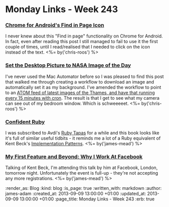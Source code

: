 Monday Links - Week 243
==================

### [Chrome for Android's Find in Page Icon](http://googlesystem.blogspot.co.uk/2013/08/chrome-for-androids-special-find-in-page.html)

I never knew about this "Find in page" functionality on Chrome for Android. In fact, even after reading this post I still managed to fail to use it the first couple of times, until I read/realised that I needed to click on the icon instead of the text. <%= by('chris-roos') %>


### [Set the Desktop Picture to NASA Image of the Day](http://www.macosxautomation.com/automator/examples/ex08/03.html)

I've never used the Mac Automator before so I was pleased to find this post that walked me through creating a workflow to download an image and automatically set it as my background. I've amended the workflow to point to an [ATOM feed of latest images of the Thames, and have that running every 15 minutes with cron](http://chrisroos.co.uk/blog/2013-09-09-automatically-updating-my-desktop-background-from-my-thames-time-lapse-pictures). The result is that I get to see what my camera can see out of my bedroom window. Which is schweeeeet. <%= by('chris-roos') %>


### [Confident Ruby](http://www.confidentruby.com/)

I was subscribed to Avdi's [Ruby Tapas](http://www.rubytapas.com/) for a while and this book looks like it's full of similar useful tidbits - it reminds me a lot of a Ruby equivalent of Kent Beck's [Implementation Patterns](http://www.informit.com/title/0321413091). <%= by('james-mead') %>


### [My First Feature and Beyond: Why I Work At Facebook](http://www.amiando.com/kent-beck-fb-london.html)

Talking of Kent Beck, I'm attending this talk by him at Facebook, London, tomorrow night. Unfortunately the event is full-up - they're not accepting any more registrations. <%= by('james-mead') %>


:render_as: Blog
:kind: blog
:is_page: true
:written_with: markdown
:author: james-adam
:created_at: 2013-09-09 13:00:00 +01:00
:updated_at: 2013-09-09 13:00:00 +01:00
:page_title: Monday Links - Week 243
:erb: true
